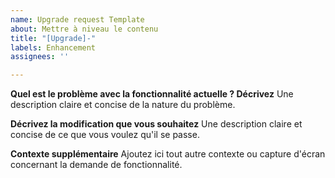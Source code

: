 ```yaml
---
name: Upgrade request Template
about: Mettre à niveau le contenu
title: "[Upgrade]-"
labels: Enhancement
assignees: ''

---
```


**Quel est le problème avec la fonctionnalité actuelle ? Décrivez**
Une description claire et concise de la nature du problème.

**Décrivez la modification que vous souhaitez**
Une description claire et concise de ce que vous voulez qu'il se passe.

**Contexte supplémentaire**
Ajoutez ici tout autre contexte ou capture d'écran concernant la demande de fonctionnalité.
